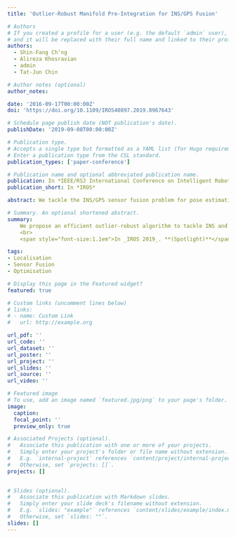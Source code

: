 ```yaml
---
title: 'Outlier-Robust Manifold Pre-Integration for INS/GPS Fusion'

# Authors
# If you created a profile for a user (e.g. the default `admin` user), write the username (folder name) here
# and it will be replaced with their full name and linked to their profile.
authors:
  - Shin-Fang Ch’ng
  - Alireza Khosravian
  - admin
  - Tat-Jun Chin

# Author notes (optional)
author_notes:

date: '2016-09-17T00:00:00Z'
doi: 'https://doi.org/10.1109/IROS40897.2019.8967643'

# Schedule page publish date (NOT publication's date).
publishDate: '2019-09-08T00:00:00Z'

# Publication type.
# Accepts a single type but formatted as a YAML list (for Hugo requirements).
# Enter a publication type from the CSL standard.
publication_types: ['paper-conference']

# Publication name and optional abbreviated publication name.
publication: In *IEEE/RSJ International Conference on Intelligent Robots and Systems*
publication_short: In *IROS*

abstract: We tackle the INS/GPS sensor fusion problem for pose estimation, particularly in the common setting where the INS components (IMU and magnetometer) function at much higher frequencies than GPS, and where the magnetometer and GPS are prone to giving erroneous measurements (outliers) due to magnetic disturbances and glitches. Our main contribution is a novel non-linear optimization framework that (1) fuses pre-integrated IMU and magnetometer measurements with GPS, in a manner that respects the manifold structure of the state space; and (2) supports the usage of robust norms and efficient large scale optimization to effectively mitigate the effects of outliers. Through extensive experiments, we demonstrate the superior accuracy and robustness of our approach over filtering methods (which are customarily applied in the target setting) with minimal impact to computational efficiency. Our work further illustrates the strength of optimization approaches in state estimation problems and paves the way for their adoption in the control and navigation communities.

# Summary. An optional shortened abstract.
summary: 
    We propose an efficient outlier-robust algorithm to tackle INS and GPS sensor fusion problem for pose estimation.
    <br> 
    <span style="font-size:1.1em">In _IROS 2019_. **(Spotlight)**</span>

tags: 
- Localisation
- Sensor Fusion
- Optimisation

# Display this page in the Featured widget?
featured: true

# Custom links (uncomment lines below)
# links:
# - name: Custom Link
#   url: http://example.org

url_pdf: ''
url_code: ''
url_dataset: ''
url_poster: ''
url_project: ''
url_slides: ''
url_source: ''
url_video: ''

# Featured image
# To use, add an image named `featured.jpg/png` to your page's folder.
image:
  caption: 
  focal_point: ''
  preview_only: true

# Associated Projects (optional).
#   Associate this publication with one or more of your projects.
#   Simply enter your project's folder or file name without extension.
#   E.g. `internal-project` references `content/project/internal-project/index.md`.
#   Otherwise, set `projects: []`.
projects: []
  

# Slides (optional).
#   Associate this publication with Markdown slides.
#   Simply enter your slide deck's filename without extension.
#   E.g. `slides: "example"` references `content/slides/example/index.md`.
#   Otherwise, set `slides: ""`.
slides: []
---
```

